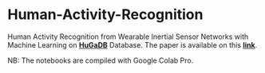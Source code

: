 # Human-Activity-Recognition

Human Activity Recognition from Wearable Inertial Sensor Networks with Machine Learning on [**HuGaDB**](https://github.com/romanchereshnev/HuGaDB) Database. The paper is available on this [**link**](https://arxiv.org/abs/1705.08506). 

NB: The notebooks are compiled with Google Colab Pro.

